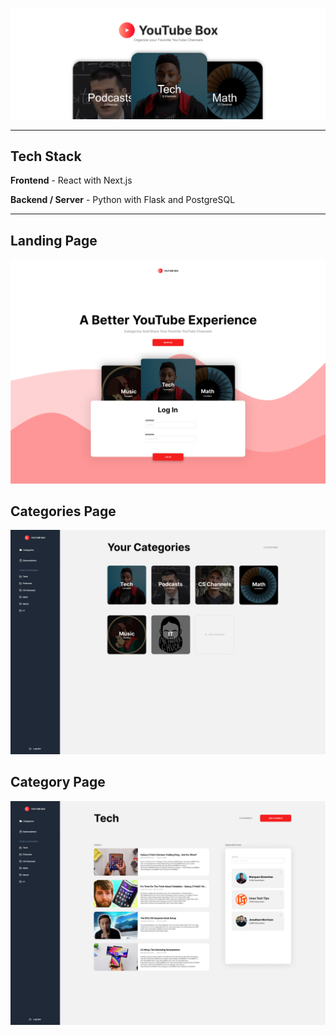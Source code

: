 <p align="center">
	<img src="./yg-client/public/youtubebox-banner.png"/>
</p>

---

## Tech Stack

**Frontend** - React with Next.js

**Backend / Server** - Python with Flask and PostgreSQL

---

## Landing Page
<img src="./design-files/landing-page.jpg"/>

## Categories Page
<img src="./design-files/categories-page.jpg"/>

## Category Page
<img src="./design-files/category-page.jpg"/>


